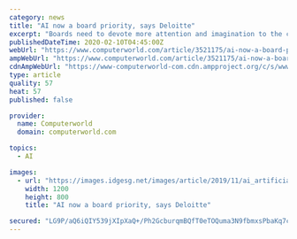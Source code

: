 ```yaml
---
category: news
title: "AI now a board priority, says Deloitte"
excerpt: "Boards need to devote more attention and imagination to the corporate risks, and opportunities, generated by AI and associated technologies, says Deloitte New Zealand partner Grant Frear. According to Frear, seemingly small decisions about AI uses and applications can have significant consequences for a company’s brand and reputation ..."
publishedDateTime: 2020-02-10T04:45:00Z
webUrl: "https://www.computerworld.com/article/3521175/ai-now-a-board-priority-says-deloitte.html"
ampWebUrl: "https://www.computerworld.com/article/3521175/ai-now-a-board-priority-says-deloitte.amp.html"
cdnAmpWebUrl: "https://www-computerworld-com.cdn.ampproject.org/c/s/www.computerworld.com/article/3521175/ai-now-a-board-priority-says-deloitte.amp.html"
type: article
quality: 57
heat: 57
published: false

provider:
  name: Computerworld
  domain: computerworld.com

topics:
  - AI

images:
  - url: "https://images.idgesg.net/images/article/2019/11/ai_artificial_intelligence_neural_networks_technology_brain_by_4x-image_gettyimages_997524096-100817778-large.jpg"
    width: 1200
    height: 800
    title: "AI now a board priority, says Deloitte"

secured: "LG9P/aQ6iQIY539jXIpXaQ+/Ph2GcburqmBQfT0eTOQuma3N9fbmxsPbaKq7c7ECKJAvihjtOWkMuX+NCJYieI9psjKHGN+ILxuJ6DDPjhXQrT45uWTyNAtfPjRd7W/5X13SbbD9bPcKLaaMMyXW8XfdGLnBqz7uIlEAMcfL4RiZDDqdHahlwZEOJaIRua96EVv1MB3RpWZ0m4Va3Jh1M1lB7m0qGMAxTIqUat2gtWBot5vUz2hKbOuDqcSceWwFRRQTZIPsm7LkKqPvyLvmUaoS5G9VFN1qP46AckHqlPXjoTYjRfbMidzYdfpOJIxI;mJqpTm7uvkA+vs6lMBTfaA=="
---
```


